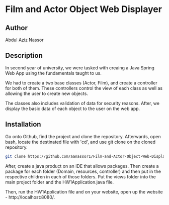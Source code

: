 # Film and Actor Object Web Displayer
## Author
Abdul Aziz Nassor

## Description

In second year of university, we were tasked with creaing a Java Spring Web App using the fundamentals taught to us.

We had to create a two base classes (Actor, Film), and create a controller for both of them. These controllers control the view of each class as well as allowing the user to create new objects.

The classes also includes validation of data for security reasons. After, we display the basic data of each object to the user on the web app.

## Installation

Go onto Github, find the project and clone the repository.
Afterwards, open bash, locate the destinated file with 'cd', and use git clone on the cloned repository.

```bash
git clone https://github.com/aanassor1/Film-and-Actor-Object-Web-Displayer.git
```

After, create a java product on an IDE that allows packages. Then create a package for each folder (Domain, resources, controller) and then put in the respective children in each of those folders. Put the views folder into the main project folder and the HW1Application.java file.

Then, run the HW1Application file and on your website, open up the website - http://localhost:8080/.

